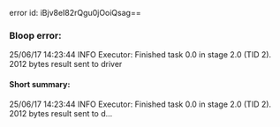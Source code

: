 error id: iBjv8eI82rQgu0jOoiQsag==
### Bloop error:

25/06/17 14:23:44 INFO Executor: Finished task 0.0 in stage 2.0 (TID 2). 2012 bytes result sent to driver
#### Short summary: 

25/06/17 14:23:44 INFO Executor: Finished task 0.0 in stage 2.0 (TID 2). 2012 bytes result sent to d...